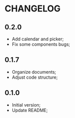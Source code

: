 # CHANGELOG

## 0.2.0

- Add calendar and picker;
- Fix some components bugs;

## 0.1.7

- Organize documents;
- Adjust code structure;

## 0.1.0

- Initial version;
- Update README;
